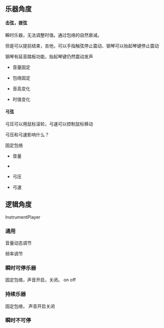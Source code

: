## 乐器角度

#### 击弦，拨弦

瞬时乐器，无法调整时值。通过包络的自然衰减。

但是可以提前结束，吉他，可以手指触弦停止震动、钢琴可以抬起琴键停止震动

钢琴有延音踏板功能，抬起琴键仍然震动发声

+ 音量固定

+ 包络固定

+ 音高变化

+ 时值变化



#### 弓弦

弓压可以用鼠标滚轮，弓速可以控制鼠标移动



弓压和弓速影响什么？

固定包络

+ 音量
+ 

+ 弓压
+ 弓速

## 逻辑角度

InstrumentPlayer

### 通用

音量动态调节

频率调节

### 瞬时可停乐器

固定包络，声音开启，关闭。 on off

### 持续乐器

固定包络， 声音开启关闭

### 瞬时不可停